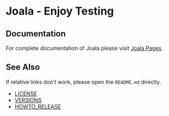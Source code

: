# Joala - Enjoy Testing


## Documentation

For complete documentation of Joala please visit [Joala Pages][].

## See Also

If relative links don't work, please open the `README.md` directly.

* [LICENSE][]
* [VERSIONS][]
* [HOWTO_RELEASE][]

<!-- Links -->

[HOWTO_RELEASE]: <./HOWTO_RELEASE.md> "(relative) Documentation how to perform a Joala Release"
[VERSIONS]: <./VERSIONS.md> "(relative) Overview of changes"
[LICENSE]: <./LICENSE.md> "(relative) The License"
[Joala Pages]: <http://coremedia.github.com/joala/> "GitHub Pages for Joala"